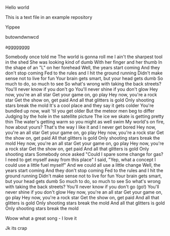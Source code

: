 Hello world

This is a text file in an example repository

Yippee

butowndwnwcd

agggggggg


Somebody once told me
The world is gonna roll me
I ain't the sharpest tool in the shed
She was looking kind of dumb
With her finger and her thumb
In the shape of an "L" on her forehead
Well, the years start coming
And they don't stop coming
Fed to the rules and I hit the ground running
Didn't make sense not to live for fun
Your brain gets smart, but your head gets dumb
So much to do, so much to see
So what's wrong with taking the back streets?
You'll never know if you don't go
You'll never shine if you don't glow
Hey now, you're an all star
Get your game on, go play
Hey now, you're a rock star
Get the show on, get paid
And all that glitters is gold
Only shooting stars break the mold
It's a cool place and they say it gets colder
You're bundled up now, wait 'til you get older
But the meteor men beg to differ
Judging by the hole in the satellite picture
The ice we skate is getting pretty thin
The water's getting warm so you might as well swim
My world's on fire, how about yours?
That's the way I like it and I never get bored
Hey now, you're an all star
Get your game on, go play
Hey now, you're a rock star
Get the show on, get paid
All that glitters is gold
Only shooting stars break the mold
Hey now, you're an all star
Get your game on, go play
Hey now, you're a rock star
Get the show on, get paid
And all that glitters is gold
Only shooting stars
Somebody once asked
"Could I spare some change for gas?
I need to get myself away from this place"
I said, "Yep, what a concept
I could use a little fuel myself"
And we could all use a little change
Well, the years start coming
And they don't stop coming
Fed to the rules and I hit the ground running
Didn't make sense not to live for fun
Your brain gets smart, but your head gets dumb
So much to do, so much to see
So what's wrong with taking the back streets?
You'll never know if you don't go (go!)
You'll never shine if you don't glow
Hey now, you're an all star
Get your game on, go play
Hey now, you're a rock star
Get the show on, get paid
And all that glitters is gold
Only shooting stars break the mold
And all that glitters is gold
Only shooting stars break the mold

Woow what a great song - I love it

Jk its crap
